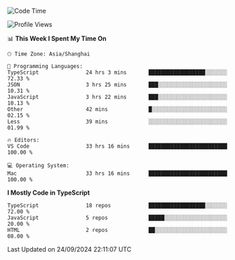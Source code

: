 <!--START_SECTION:waka-->
![Code Time](http://img.shields.io/badge/Code%20Time-6%2C680%20hrs%2032%20mins-blue)

![Profile Views](http://img.shields.io/badge/Profile%20Views-0-blue)

📊 **This Week I Spent My Time On** 

```text
🕑︎ Time Zone: Asia/Shanghai

💬 Programming Languages: 
TypeScript               24 hrs 3 mins       ██████████████████░░░░░░░   72.33 % 
JSON                     3 hrs 25 mins       ███░░░░░░░░░░░░░░░░░░░░░░   10.31 % 
JavaScript               3 hrs 22 mins       ███░░░░░░░░░░░░░░░░░░░░░░   10.13 % 
Other                    42 mins             █░░░░░░░░░░░░░░░░░░░░░░░░   02.15 % 
Less                     39 mins             ░░░░░░░░░░░░░░░░░░░░░░░░░   01.99 % 

🔥 Editors: 
VS Code                  33 hrs 16 mins      █████████████████████████   100.00 % 

💻 Operating System: 
Mac                      33 hrs 16 mins      █████████████████████████   100.00 % 
```

**I Mostly Code in TypeScript** 

```text
TypeScript               18 repos            ██████████████████░░░░░░░   72.00 % 
JavaScript               5 repos             █████░░░░░░░░░░░░░░░░░░░░   20.00 % 
HTML                     2 repos             ██░░░░░░░░░░░░░░░░░░░░░░░   08.00 % 
```




 Last Updated on 24/09/2024 22:11:07 UTC
<!--END_SECTION:waka-->
